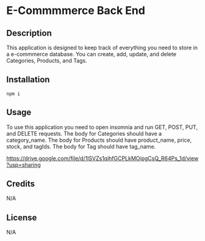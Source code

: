 # E-Commmmerce Back End

## Description

This application is designed to keep track of everything you need to store in a e-commmerce database. You can create, add, update, and delete Categories, Products, and Tags.

## Installation

```
npm i
```

## Usage

To use this application you need to open insomnia and run GET, POST, PUT, and DELETE requests. The body for Categories should have a category_name. The body for Products should have product_name, price, stock, and tagIds. The body for Tag should have tag_name.

https://drive.google.com/file/d/1lSVZs1qihfGCPLkMOipgCsQ_R64Ps_1d/view?usp=sharing

## Credits

N/A

## License

N/A